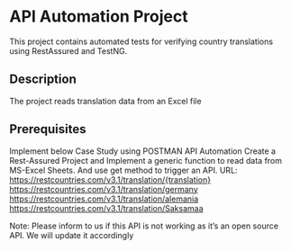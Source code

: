 # API Automation Project

This project contains automated tests for verifying country translations using RestAssured and TestNG.

## Description

The project reads translation data from an Excel file 

## Prerequisites

Implement below Case Study using POSTMAN API Automation
Create a Rest-Assured Project and Implement a generic function to read data from MS-Excel Sheets.
And use get method to trigger an API.
    URL: https://restcountries.com/v3.1/translation/{translation}
    https://restcountries.com/v3.1/translation/germany
    https://restcountries.com/v3.1/translation/alemania
    https://restcountries.com/v3.1/translation/Saksamaa

Note: Please inform to us if this API is not working as it’s an open source API. We will update it
accordingly